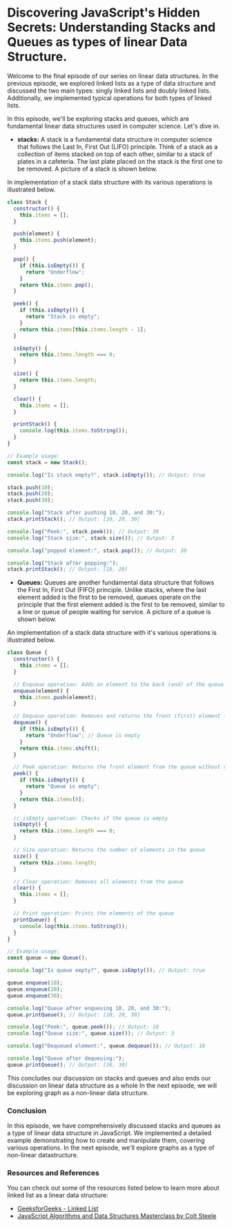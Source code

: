 # Discovering JavaScript's Hidden Secrets: Understanding Stacks and Queues as types of linear Data Structure.

Welcome to the final episode of our series on linear data structures. In the previous episode, we explored linked lists as a type of data structure and discussed the two main types: singly linked lists and doubly linked lists. Additionally, we implemented typical operations for both types of linked lists.

In this episode, we'll be exploring stacks and queues, which are fundamental linear data structures used in computer science. Let's dive in.

- **stacks:** A stack is a fundamental data structure in computer science that follows the Last In, First Out (LIFO) principle. Think of a stack as a collection of items stacked on top of each other, similar to a stack of plates in a cafeteria. The last plate placed on the stack is the first one to be removed. A picture of a stack is shown below.

In implementation of a stack data structure with its various operations is illustrated below.

```js
class Stack {
  constructor() {
    this.items = [];
  }

  push(element) {
    this.items.push(element);
  }

  pop() {
    if (this.isEmpty()) {
      return "Underflow";
    }
    return this.items.pop();
  }

  peek() {
    if (this.isEmpty()) {
      return "Stack is empty";
    }
    return this.items[this.items.length - 1];
  }

  isEmpty() {
    return this.items.length === 0;
  }

  size() {
    return this.items.length;
  }

  clear() {
    this.items = [];
  }

  printStack() {
    console.log(this.items.toString());
  }
}

// Example usage:
const stack = new Stack();

console.log("Is stack empty?", stack.isEmpty()); // Output: true

stack.push(10);
stack.push(20);
stack.push(30);

console.log("Stack after pushing 10, 20, and 30:");
stack.printStack(); // Output: [10, 20, 30]

console.log("Peek:", stack.peek()); // Output: 30
console.log("Stack size:", stack.size()); // Output: 3

console.log("popped element:", stack.pop()); // Output: 30

console.log("Stack after popping:");
stack.printStack(); // Output: [10, 20]
```

- **Queues:** Queues are another fundamental data structure that follows the First In, First Out (FIFO) principle. Unlike stacks, where the last element added is the first to be removed, queues operate on the principle that the first element added is the first to be removed, similar to a line or queue of people waiting for service. A picture of a queue is shown below.

An implementation of a stack data structure with it's various operations is illustrated below.

```js
class Queue {
  constructor() {
    this.items = [];
  }

  // Enqueue operation: Adds an element to the back (end) of the queue
  enqueue(element) {
    this.items.push(element);
  }

  // Dequeue operation: Removes and returns the front (first) element from the queue
  dequeue() {
    if (this.isEmpty()) {
      return "Underflow"; // Queue is empty
    }
    return this.items.shift();
  }

  // Peek operation: Returns the front element from the queue without removing it
  peek() {
    if (this.isEmpty()) {
      return "Queue is empty";
    }
    return this.items[0];
  }

  // isEmpty operation: Checks if the queue is empty
  isEmpty() {
    return this.items.length === 0;
  }

  // Size operation: Returns the number of elements in the queue
  size() {
    return this.items.length;
  }

  // Clear operation: Removes all elements from the queue
  clear() {
    this.items = [];
  }

  // Print operation: Prints the elements of the queue
  printQueue() {
    console.log(this.items.toString());
  }
}

// Example usage:
const queue = new Queue();

console.log("Is queue empty?", queue.isEmpty()); // Output: true

queue.enqueue(10);
queue.enqueue(20);
queue.enqueue(30);

console.log("Queue after enqueuing 10, 20, and 30:");
queue.printQueue(); // Output: [10, 20, 30]

console.log("Peek:", queue.peek()); // Output: 10
console.log("Queue size:", queue.size()); // Output: 3

console.log("Dequeued element:", queue.dequeue()); // Output: 10

console.log("Queue after dequeuing:");
queue.printQueue(); // Output: [20, 30]
```

This concludes our discussion on stacks and queues and also ends our discussion on linear data structure as a whole In the next episode, we will be exploring graph as a non-linear data structure.

### Conclusion

In this episode, we have comprehensively discussed stacks and queues as a type of linear data structure in JavaScript. We implemented a detailed example demonstrating how to create and manipulate them, covering various operations. In the next episode, we'll explore graphs as a type of non-linear datastructure.

### Resources and References

You can check out some of the resources listed below to learn more about linked list as a linear data structure:

- [GeeksforGeeks - Linked List](https://www.geeksforgeeks.org/difference-between-stack-and-queue-data-structures/)
- [JavaScript Algorithms and Data Structures Masterclass by Colt Steele](https://www.udemy.com/course/js-algorithms-and-data-structures-masterclass/)
